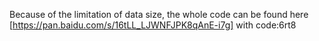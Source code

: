 Because of the limitation of data size, the whole code can be found here [https://pan.baidu.com/s/16tLL_LJWNFJPK8qAnE-i7g] with code:6rt8

